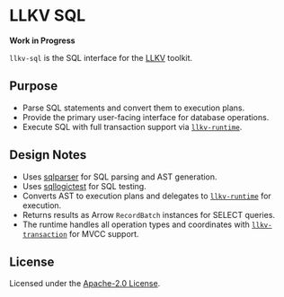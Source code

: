 # LLKV SQL

**Work in Progress**

`llkv-sql` is the SQL interface for the [LLKV](https://github.com/jzombie/rust-llkv) toolkit.

## Purpose

- Parse SQL statements and convert them to execution plans.
- Provide the primary user-facing interface for database operations.
- Execute SQL with full transaction support via [`llkv-runtime`](../llkv-runtime/).

## Design Notes

- Uses [sqlparser](https://crates.io/crates/sqlparser) for SQL parsing and AST generation.
- Uses [sqllogictest](https://crates.io/crates/sqllogictest) for SQL testing.
- Converts AST to execution plans and delegates to [`llkv-runtime`](../llkv-runtime/) for execution.
- Returns results as Arrow `RecordBatch` instances for SELECT queries.
- The runtime handles all operation types and coordinates with [`llkv-transaction`](../llkv-transaction/) for MVCC support.

## License

Licensed under the [Apache-2.0 License](../LICENSE).
